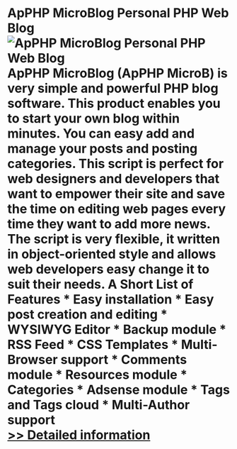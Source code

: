 # ApPHP MicroBlog Personal PHP Web Blog<br />![ApPHP MicroBlog Personal PHP Web Blog](https://mycommerce.akamaized.net/api/pimages/P300364646/BIG/300364646.PNG)<br />ApPHP MicroBlog (ApPHP MicroB) is very simple and powerful PHP blog software. This product enables you to start your own blog within minutes. You can easy add and manage your posts and posting categories. This script is perfect for web designers and developers that want to empower their site and save the time on editing web pages every time they want to add more news. The script is very flexible, it written in object-oriented style and allows web developers easy change it to suit their needs. A Short List of Features * Easy installation * Easy post creation and editing * WYSIWYG Editor * Backup module * RSS Feed * CSS Templates * Multi-Browser support * Comments module * Resources module * Categories * Adsense module * Tags and Tags cloud * Multi-Author support<br />[>> Detailed information](https://secure.shareit.com/shareit/product.html?productid=300364646&affiliateid=200057808)